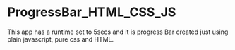 # ProgressBar_HTML_CSS_JS
This app has a runtime set to 5secs and it is progress Bar created just using plain javascript, pure css and HTML.

